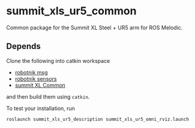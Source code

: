 # summit_xls_ur5_common
Common package for the Summit XL Steel + UR5 arm for ROS Melodic.

## Depends
Clone the following into catkin workspace
- [robotnik msg][rbnk-msg]
- [robotnik sensors][rbnk-sns]
- [summit XL Common][rbnk-xl-c]

and then build them using `catkin`.




To test your installation, run 
```bash
roslaunch summit_xls_ur5_description summit_xls_ur5_omni_rviz.launch 
```




[rbnk-msg]: https://github.com/RobotnikAutomation/robotnik_msgs/tree/melodic-devel
[rbnk-sns]: https://github.com/RobotnikAutomation/robotnik_sensors
[rbnk-xl-c]: https://github.com/RobotnikAutomation/summit_xl_common